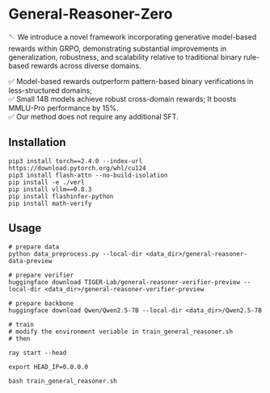 # General-Reasoner-Zero


🪡 We introduce a novel framework incorporating generative model-based rewards within GRPO, demonstrating substantial improvements in generalization, robustness, and scalability relative to traditional binary rule-based rewards across diverse domains. 

✅ Model-based rewards outperform pattern-based binary verifications in less-structured domains;<br>
✅ Small 14B models achieve robust cross-domain rewards; It boosts MMLU-Pro performance by 15%.<br>
✅ Our method does not require any additional SFT.


## Installation

```
pip3 install torch==2.4.0 --index-url https://download.pytorch.org/whl/cu124
pip3 install flash-attn --no-build-isolation
pip install -e ./verl
pip install vllm==0.8.3
pip install flashinfer-python
pip install math-verify
```


## Usage

```
# prepare data
python data_preprocess.py --local-dir <data_dir>/general-reasoner-data-preview

# prepare verifier
huggingface download TIGER-Lab/general-reasoner-verifier-preview --local-dir <data_dir>/general-reasoner-verifier-preview

# prepare backbone
huggingface download Qwen/Qwen2.5-7B --local-dir <data_dir>/Qwen2.5-7B

# train
# modify the environment veriable in train_general_reasoner.sh
# then

ray start --head

export HEAD_IP=0.0.0.0

bash train_general_reasoner.sh

```